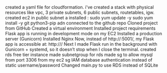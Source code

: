 created a yaml file for cloudformation. i've created a stack with physical resources like vpc, 3 private subnets, 6 public subnets, routetables, igw.
created ec2 in public subnet a
installed : sudo yum update -y sudo yum install -y git python3-pip adn connected to the github repo
Cloned project from GitHub
Created a virtual environment
Installed project requirements
Flask app is running in development mode on my EC2
Installed a production server (Gunicorn)
Installed Nginx
Now, instead of http://<EC2-PUBLIC-IP>:5001/, my Flask app is accessible at: http://<EC2-PUBLIC-IP>/
Next I made Flask run in the background with Gunicorn + systemd, so it doesn’t stop when I close the terminal.
created rds free tier instance
made subnetgroup for rds
made sg to allow mysql from port 3306 from my ec2 sg
IAM database authentication instead of static username/password
Changed main.py to use RDS instead of SQLite
